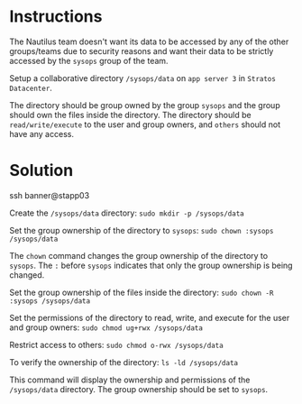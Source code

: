 # Instructions

The Nautilus team doesn't want its data to be accessed by any of the other groups/teams due to security reasons and want their data to be 
strictly accessed by the `sysops` group of the team.

Setup a collaborative directory `/sysops/data` on `app server 3` in `Stratos Datacenter`.

The directory should be group owned by the group `sysops` and the group should own the files inside the directory. The directory should be `read/write/execute` to the user and group owners, and `others` should not have any access.

# Solution

ssh banner@stapp03

Create the `/sysops/data` directory: `sudo mkdir -p /sysops/data`

Set the group ownership of the directory to `sysops`: `sudo chown :sysops /sysops/data`

The `chown` command changes the group ownership of the directory to `sysops`. The `:` before `sysops` indicates that only the group ownership is being changed.

Set the group ownership of the files inside the directory: `sudo chown -R :sysops /sysops/data`

Set the permissions of the directory to read, write, and execute for the user and group owners: `sudo chmod ug+rwx /sysops/data`

Restrict access to others: `sudo chmod o-rwx /sysops/data`

To verify the ownership of the directory: `ls -ld /sysops/data`

This command will display the ownership and permissions of the `/sysops/data` directory. The group ownership should be set to `sysops`.
